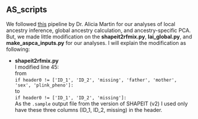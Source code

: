 ## AS_scripts
We followed [this](https://github.com/armartin/ancestry_pipeline) pipeline by Dr. Alicia Martin for our analyses of local ancestry inference, global ancestry calculation, and ancestry-specific PCA. But, we made little modification on the **shapeit2rfmix.py**, **lai_global.py**, and **make_aspca_inputs.py** for our analyses. I will explain the modification as following:  
*  **shapeit2rfmix.py**  
I modified line 45:  
from  
```if header0 != ['ID_1', 'ID_2', 'missing', 'father', 'mother', 'sex', 'plink_pheno']:```  
to  
```if header0 != ['ID_1', 'ID_2', 'missing']:```  
As the ```.sample``` output file from the version of SHAPEIT (v2) I used only have these three columns (ID_1, ID_2, missing) in the header.  
